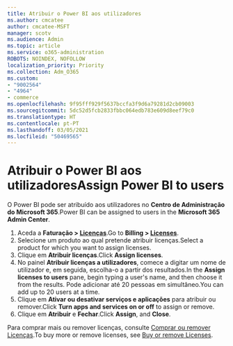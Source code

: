 ```yaml
---
title: Atribuir o Power BI aos utilizadores
ms.author: cmcatee
author: cmcatee-MSFT
manager: scotv
ms.audience: Admin
ms.topic: article
ms.service: o365-administration
ROBOTS: NOINDEX, NOFOLLOW
localization_priority: Priority
ms.collection: Adm_O365
ms.custom:
- "9002564"
- "4964"
- commerce
ms.openlocfilehash: 9f95fff929f5637bccfa3f9d6a79281d2cb09003
ms.sourcegitcommit: 5dc52d5fcb2833fbbc064edb783e609d8eef79c0
ms.translationtype: HT
ms.contentlocale: pt-PT
ms.lasthandoff: 03/05/2021
ms.locfileid: "50469565"
---
```

# <a name="assign-power-bi-to-users"></a><span data-ttu-id="fcbb0-102">Atribuir o Power BI aos utilizadores</span><span class="sxs-lookup"><span data-stu-id="fcbb0-102">Assign Power BI to users</span></span>

<span data-ttu-id="fcbb0-103">O Power BI pode ser atribuído aos utilizadores no **Centro de Administração do Microsoft 365**.</span><span class="sxs-lookup"><span data-stu-id="fcbb0-103">Power BI can be assigned to users in the **Microsoft 365 Admin Center**.</span></span>  

1. <span data-ttu-id="fcbb0-104">Aceda a **Faturação > [Licenças](https://go.microsoft.com/fwlink/p/?linkid=842264)**.</span><span class="sxs-lookup"><span data-stu-id="fcbb0-104">Go to **Billing > [Licenses](https://go.microsoft.com/fwlink/p/?linkid=842264)**.</span></span>
2. <span data-ttu-id="fcbb0-105">Selecione um produto ao qual pretende atribuir licenças.</span><span class="sxs-lookup"><span data-stu-id="fcbb0-105">Select a product for which you want to assign licenses.</span></span>
3. <span data-ttu-id="fcbb0-106">Clique em **Atribuir licenças**.</span><span class="sxs-lookup"><span data-stu-id="fcbb0-106">Click **Assign licenses**.</span></span>
4. <span data-ttu-id="fcbb0-107">No painel **Atribuir licenças a utilizadores**, comece a digitar um nome de utilizador e, em seguida, escolha-o a partir dos resultados.</span><span class="sxs-lookup"><span data-stu-id="fcbb0-107">In the **Assign licenses to users** pane, begin typing a user's name, and then choose it from the results.</span></span> <span data-ttu-id="fcbb0-108">Pode adicionar até 20 pessoas em simultâneo.</span><span class="sxs-lookup"><span data-stu-id="fcbb0-108">You can add up to 20 users at a time.</span></span>
5. <span data-ttu-id="fcbb0-109">Clique em **Ativar ou desativar serviços e aplicações** para atribuir ou remover.</span><span class="sxs-lookup"><span data-stu-id="fcbb0-109">Click **Turn apps and services on or off** to assign or remove.</span></span>
6. <span data-ttu-id="fcbb0-110">Clique em **Atribuir** e **Fechar**.</span><span class="sxs-lookup"><span data-stu-id="fcbb0-110">Click **Assign**, and **Close**.</span></span>

<span data-ttu-id="fcbb0-111">Para comprar mais ou remover licenças, consulte [Comprar ou remover Licenças](https://docs.microsoft.com/microsoft-365/commerce/licenses/buy-licenses#buy-or-remove-licenses-for-your-business-subscription).</span><span class="sxs-lookup"><span data-stu-id="fcbb0-111">To buy more or remove licenses, see [Buy or remove Licenses](https://docs.microsoft.com/microsoft-365/commerce/licenses/buy-licenses#buy-or-remove-licenses-for-your-business-subscription).</span></span>